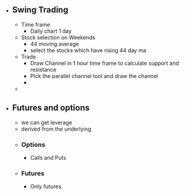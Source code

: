 - ## Swing Trading
	- Time frame
		- Daily chart 1 day
	- Stock selection on Weekends
		- 44 moving average
		- select the stocks which have rising 44 day ma
	- Trade
		- Draw Channel in 1 hour time frame to calculate support and resistance
		- Pick the parallel channel tool and draw the channel
		-
	-
- ## Futures and options
	- we can get leverage
	- derived from the underlying
	- ### Options
		- Calls and Puts
	- ### Futures
		- Only futures.
